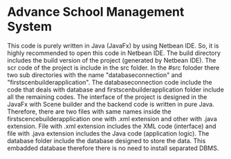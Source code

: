 # Advance School Management System
This code is purely written in Java (JavaFx) by using Netbean IDE. So, it is highly recommended to open this code in Netbean IDE. 
The build directory includes the build version of the project (generated by Netbean IDE).
The scr code of the project is include in the src folder. 
In the #src foloder there two sub directories with the name "databaseconnection" and "firstscenbuilderapplication".
The databaseconnection code include the code that deals with database and firstscenbuilderapplication folder include all the remaining codes.
The interface of the project is designed in the JavaFx with Scene builder and the backend code is written in pure Java. Therefore, there are two files with same names inside the firstscencebuilderapplication one with .xml extension and other with .java extension. File with .xml extension includes the XML code (interface) and file with .java extension includes the Java code (application logic).
The database folder include the database designed to store the data. This embadded database therefore there is no need to install separated DBMS.

 

